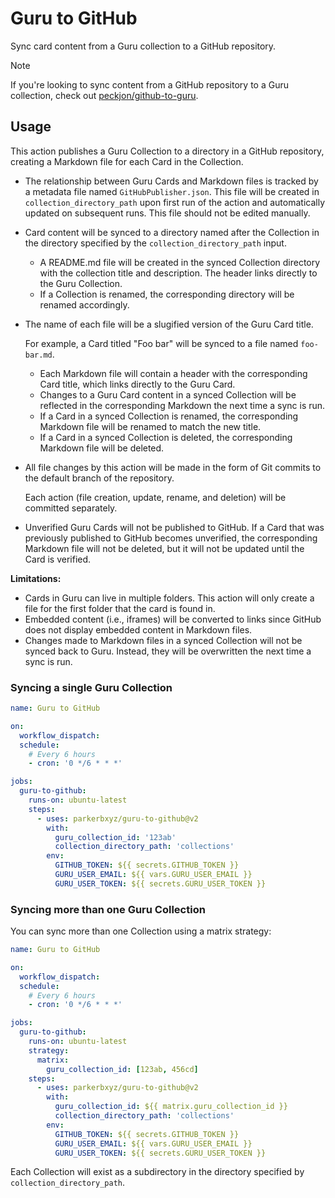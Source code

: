 # Guru to GitHub

Sync card content from a Guru collection to a GitHub repository.

> [!NOTE]
> If you're looking to sync content from a GitHub repository to a Guru collection, check out [peckjon/github-to-guru](https://github.com/marketplace/actions/github-to-guru).

## Usage

This action publishes a Guru Collection to a directory in a GitHub repository, creating a Markdown file for each Card in the Collection.

- The relationship between Guru Cards and Markdown files is tracked by a metadata file named `GitHubPublisher.json`. This file will be created in `collection_directory_path` upon first run of the action and automatically updated on subsequent runs. This file should not be edited manually.
- Card content will be synced to a directory named after the Collection in the directory specified by the `collection_directory_path` input.

  - A README.md file will be created in the synced Collection directory with the collection title and description. The header links directly to the Guru Collection.
  - If a Collection is renamed, the corresponding directory will be renamed accordingly.

- The name of each file will be a slugified version of the Guru Card title.

  For example, a Card titled "Foo bar" will be synced to a file named `foo-bar.md`.

  - Each Markdown file will contain a header with the corresponding Card title, which links directly to the Guru Card.
  - Changes to a Guru Card content in a synced Collection will be reflected in the corresponding Markdown the next time a sync is run.
  - If a Card in a synced Collection is renamed, the corresponding Markdown file will be renamed to match the new title.
  - If a Card in a synced Collection is deleted, the corresponding Markdown file will be deleted.

- All file changes by this action will be made in the form of Git commits to the default branch of the repository.

  Each action (file creation, update, rename, and deletion) will be committed separately.

- Unverified Guru Cards will not be published to GitHub. If a Card that was previously published to GitHub becomes unverified, the corresponding Markdown file will not be deleted, but it will not be updated until the Card is verified.

**Limitations:**

- Cards in Guru can live in multiple folders. This action will only create a file for the first folder that the card is found in.
- Embedded content (i.e., iframes) will be converted to links since GitHub does not display embedded content in Markdown files.
- Changes made to Markdown files in a synced Collection will not be synced back to Guru. Instead, they will be overwritten the next time a sync is run.

### Syncing a single Guru Collection

```yaml
name: Guru to GitHub

on:
  workflow_dispatch:
  schedule:
    # Every 6 hours
    - cron: '0 */6 * * *'

jobs:
  guru-to-github:
    runs-on: ubuntu-latest
    steps:
      - uses: parkerbxyz/guru-to-github@v2
        with:
          guru_collection_id: '123ab'
          collection_directory_path: 'collections'
        env:
          GITHUB_TOKEN: ${{ secrets.GITHUB_TOKEN }}
          GURU_USER_EMAIL: ${{ vars.GURU_USER_EMAIL }}
          GURU_USER_TOKEN: ${{ secrets.GURU_USER_TOKEN }}
```

### Syncing more than one Guru Collection

You can sync more than one Collection using a matrix strategy:

```yaml
name: Guru to GitHub

on:
  workflow_dispatch:
  schedule:
    # Every 6 hours
    - cron: '0 */6 * * *'

jobs:
  guru-to-github:
    runs-on: ubuntu-latest
    strategy:
      matrix:
        guru_collection_id: [123ab, 456cd]
    steps:
      - uses: parkerbxyz/guru-to-github@v2
        with:
          guru_collection_id: ${{ matrix.guru_collection_id }}
          collection_directory_path: 'collections'
        env:
          GITHUB_TOKEN: ${{ secrets.GITHUB_TOKEN }}
          GURU_USER_EMAIL: ${{ vars.GURU_USER_EMAIL }}
          GURU_USER_TOKEN: ${{ secrets.GURU_USER_TOKEN }}
```

Each Collection will exist as a subdirectory in the directory specified by `collection_directory_path`.
